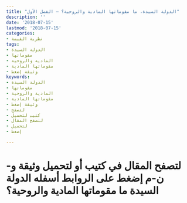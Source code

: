 ```yaml
---
title: "الدولة السيدة، ما مقوماتها المادية والروحية؟ – الفصل الأول"
description: ''
date: '2018-07-15'
lastmod: '2018-07-15'
categories:
- نظرية القيمة
tags:
- الدولة السيدة
- مقوماتها
- المادية والروحية
- مقوماتها المادية
- وثيقة إضغط
keywords:
- الدولة السيدة
- مقوماتها
- المادية والروحية
- مقوماتها المادية
- وثيقة إضغط
- لتصفح
- كتيب لتحميل
- لتصفح المقال
- لتحميل
- إضغط

---
```

# **لتصفح المقال في كتيب أو لتحميل وثيقة و-ن-م إضغط على الروابط أسفله** **الدولة السيدة ما مقوماتها المادية والروحية؟**

###
